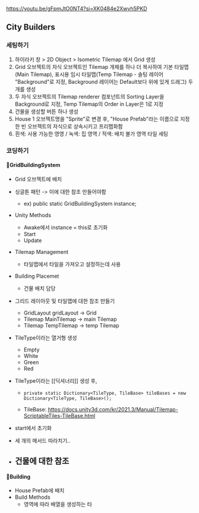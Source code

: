 https://youtu.be/gFpmJtO0NT4?si=XK0484e2Xwvh5PKD
## City Builders
### 세팅하기
1. 하이라키 창 > 2D Object > Isometric Tilemap 에서 Grid 생성
2. Grid 오브젝트의 자식 오브젝트인 Tilemap 개체를 하나 더 복사하여 기본 타일맵(Main Tilemap), 표시용 임시 타일맵(Temp Tilemap - 솔팅 레이어 "Background"로 지정, Background 레이어는 Default보다 위에 있게 드래그) 두 개를 생성
3. 두 자식 오브젝트의 Tilemap renderer 컴포넌트의 Sorting Layer을 Background로 지정, Temp Tilemap의 Order in Layer은 1로 지정
4. 건물을 생성할 버튼 하나 생성
5. House 1 오브젝트명을 "Sprite"로 변경 후, "House Prefab"라는 이름으로 지정한 빈 오브젝트의 자식으로 상속시키고 프리팹화함
6. 흰색: 사용 가능한 영영 / 녹색: 집 영역 / 적색: 배치 불가 영역 타일 세팅
### 코딩하기
#### 📜**GridBuildingSystem**
- Grid 오브젝트에 배치
- 싱글톤 패턴 -> 이에 대한 참조 만들어야함
	- ex) public static GridBuildingSystem instance;

- Unity Methods
	- Awake에서 instance = this로 초기화
	- Start
	- Update

- Tilemap Management
	- 타일맵에서 타일을 가져오고 설정하는데 사용

- Building Placemet
	- 건물 배치 담당

- 그리드 레이아웃 및 타일맵에 대한 참조 만들기
	- GridLayout gridLayout -> Grid
	- Tilemap MainTilemap -> main Tilemap
	- Tilemap TempTilemap -> temp Tilemap

- TileType이라는 열거형 생성
	- Empty
	- White
	- Green
	- Red

- TileType이라는 [[딕셔너리]] 생성 후,
	-     private static Dictionary<TileType, TileBase> tileBases = new Dictionary<TileType, TileBase>();
	- TileBase: https://docs.unity3d.com/kr/2021.3/Manual/Tilemap-ScriptableTiles-TileBase.html
- start에서 초기화

- 세 개의 메서드 따라치기..

- 건물에 대한 참조
	- 

#### 📜**Building**
- House Prefab에 배치
- Build Methods
	- 영역에 따라 배열을 생성하는 타